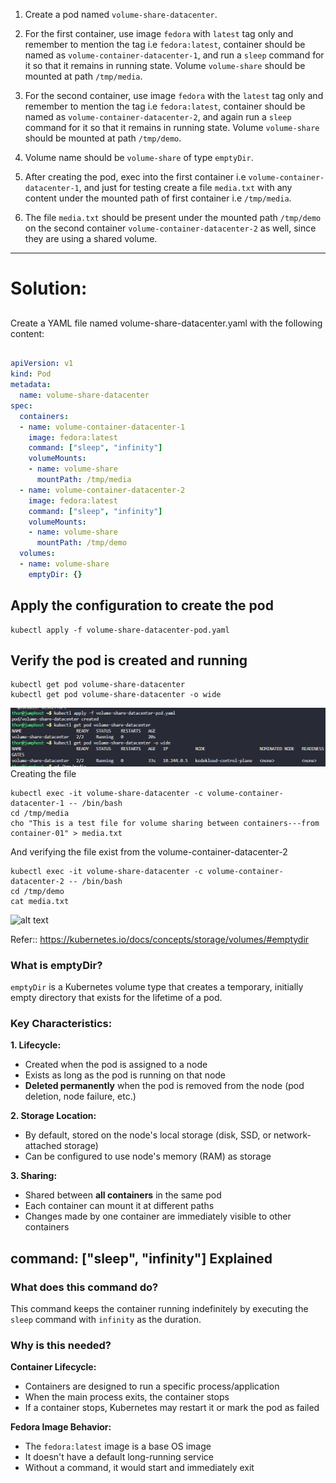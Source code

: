 1. Create a pod named `volume-share-datacenter`.

2. For the first container, use image `fedora` with `latest` tag only and remember to mention the tag i.e `fedora:latest`, container should be named as `volume-container-datacenter-1`, and run a `sleep` command for it so that it remains in running state. Volume `volume-share` should be mounted at path `/tmp/media`.

3. For the second container, use image `fedora` with the `latest` tag only and remember to mention the tag i.e `fedora:latest`, container should be named as `volume-container-datacenter-2`, and again run a `sleep` command for it so that it remains in running state. Volume `volume-share` should be mounted at path `/tmp/demo`.

4. Volume name should be `volume-share` of type `emptyDir`.

5. After creating the pod, exec into the first container i.e `volume-container-datacenter-1`, and just for testing create a file `media.txt` with any content under the mounted path of first container i.e `/tmp/media`.

6. The file `media.txt` should be present under the mounted path `/tmp/demo` on the second container `volume-container-datacenter-2` as well, since they are using a shared volume.
---

# Solution:

##
Create a YAML file named volume-share-datacenter.yaml with the following content:
```yaml

apiVersion: v1
kind: Pod
metadata:
  name: volume-share-datacenter
spec:
  containers:
  - name: volume-container-datacenter-1
    image: fedora:latest
    command: ["sleep", "infinity"]
    volumeMounts:
    - name: volume-share
      mountPath: /tmp/media
  - name: volume-container-datacenter-2
    image: fedora:latest
    command: ["sleep", "infinity"]
    volumeMounts:
    - name: volume-share
      mountPath: /tmp/demo
  volumes:
  - name: volume-share
    emptyDir: {}
```
## Apply the configuration to create the pod
```
kubectl apply -f volume-share-datacenter-pod.yaml
```


## Verify the pod is created and running
```
kubectl get pod volume-share-datacenter
kubectl get pod volume-share-datacenter -o wide
```
![alt text](image.png)
Creating the file

```
kubectl exec -it volume-share-datacenter -c volume-container-datacenter-1 -- /bin/bash
cd /tmp/media
cho "This is a test file for volume sharing between containers---from container-01" > media.txt
````

And verifying the file exist from the  volume-container-datacenter-2

```
kubectl exec -it volume-share-datacenter -c volume-container-datacenter-2 -- /bin/bash
cd /tmp/demo
cat media.txt
```


![alt text](image-1.png)


Refer:: https://kubernetes.io/docs/concepts/storage/volumes/#emptydir

### What is emptyDir?

`emptyDir` is a Kubernetes volume type that creates a temporary, initially empty directory that exists for the lifetime of a pod.

### Key Characteristics:

**1. Lifecycle:**

- Created when the pod is assigned to a node
- Exists as long as the pod is running on that node
- **Deleted permanently** when the pod is removed from the node (pod deletion, node failure, etc.)

**2. Storage Location:**

- By default, stored on the node's local storage (disk, SSD, or network-attached storage)
- Can be configured to use node's memory (RAM) as storage

**3. Sharing:**

- Shared between **all containers** in the same pod
- Each container can mount it at different paths
- Changes made by one container are immediately visible to other containers


## command: ["sleep", "infinity"] Explained

### What does this command do?

This command keeps the container running indefinitely by executing the `sleep` command with `infinity` as the duration.

### Why is this needed?

**Container Lifecycle:**

- Containers are designed to run a specific process/application
- When the main process exits, the container stops
- If a container stops, Kubernetes may restart it or mark the pod as failed

**Fedora Image Behavior:**

- The `fedora:latest` image is a base OS image
- It doesn't have a default long-running service
- Without a command, it would start and immediately exit